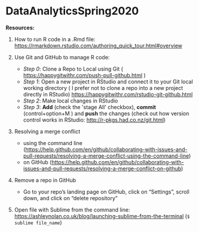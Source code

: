 # DataAnalyticsSpring2020

**Resources:**

1. How to run R code in a .Rmd file: https://rmarkdown.rstudio.com/authoring_quick_tour.html#overview 
2. Use Git and GitHub to manage R code: 
	- *Step 0*: Clone a Repo to Local using Git ( https://happygitwithr.com/push-pull-github.html )
	- *Step 1*: Open a new project in RStudio and connect it to your Git local working directory ( I prefer not to clone a repo into a new project directly in RStudio) https://happygitwithr.com/rstudio-git-github.html
	- *Step 2*: Make local changes in RStudio
	- *Step 3*: **Add** (check the 'stage All' checkbox), **commit** (control+option+M ) and **push** the changes (check out how version control works in RStudio: http://r-pkgs.had.co.nz/git.html)

3. Resolving a merge conflict 
    - using the command line (https://help.github.com/en/github/collaborating-with-issues-and-pull-requests/resolving-a-merge-conflict-using-the-command-line)
    -  on GitHub (https://help.github.com/en/github/collaborating-with-issues-and-pull-requests/resolving-a-merge-conflict-on-github)
    
4. Remove a repo in GitHub
    - Go to your repo’s landing page on GitHub, click on “Settings”, scroll down, and click on “delete repository”

5. Open file with Sublime from the command line: https://ashleynolan.co.uk/blog/launching-sublime-from-the-terminal (`$ sublime file_name`)
